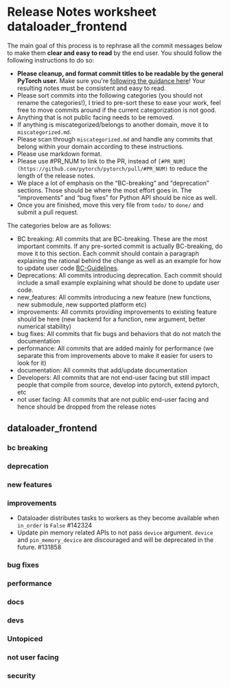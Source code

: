 
# Release Notes worksheet dataloader_frontend

The main goal of this process is to rephrase all the commit messages below to make them **clear and easy to read** by the end user. You should follow the following instructions to do so:

* **Please cleanup, and format commit titles to be readable by the general PyTorch user.** Make sure you're [following the guidance here](https://docs.google.com/document/d/14OmgGBr1w6gl1VO47GGGdwrIaUNr92DFhQbY_NEk8mQ/edit)! Your resulting notes must be consistent and easy to read.
* Please sort commits into the following categories (you should not rename the categories!), I tried to pre-sort these to ease your work, feel free to move commits around if the current categorization is not good.
* Anything that is not public facing needs to be removed.
* If anything is miscategorized/belongs to another domain, move it to `miscategorized.md`.
* Please scan through `miscategorized.md` and handle any commits that belong within your domain according to these instructions.
* Please use markdown format.
* Please use #PR_NUM to link to the PR, instead of `[#PR_NUM](https://github.com/pytorch/pytorch/pull/#PR_NUM)` to reduce the length of the release notes.
* We place a lot of emphasis on the “BC-breaking” and “deprecation” sections. Those should be where the most effort goes in. The “improvements” and “bug fixes” for Python API should be nice as well.
* Once you are finished, move this very file from `todo/` to `done/` and submit a pull request.

The categories below are as follows:

* BC breaking: All commits that are BC-breaking. These are the most important commits. If any pre-sorted commit is actually BC-breaking, do move it to this section. Each commit should contain a paragraph explaining the rational behind the change as well as an example for how to update user code [BC-Guidelines](https://docs.google.com/document/d/14OmgGBr1w6gl1VO47GGGdwrIaUNr92DFhQbY_NEk8mQ/edit#heading=h.a9htwgvvec1m).
* Deprecations: All commits introducing deprecation. Each commit should include a small example explaining what should be done to update user code.
* new_features: All commits introducing a new feature (new functions, new submodule, new supported platform etc)
* improvements: All commits providing improvements to existing feature should be here (new backend for a function, new argument, better numerical stability)
* bug fixes: All commits that fix bugs and behaviors that do not match the documentation
* performance: All commits that are added mainly for performance (we separate this from improvements above to make it easier for users to look for it)
* documentation: All commits that add/update documentation
* Developers: All commits that are not end-user facing but still impact people that compile from source, develop into pytorch, extend pytorch, etc
* not user facing: All commits that are not public end-user facing and hence should be dropped from the release notes

## dataloader_frontend
### bc breaking
### deprecation
### new features
### improvements
- Dataloader distributes tasks to workers as they become available when `in_order` is `False` #142324
- Update pin memory related APIs to not pass `device` argument. `device` and `pin_memory_device` are discouraged and will be deprecated in the future. #131858
### bug fixes
### performance
### docs
### devs
### Untopiced
### not user facing
### security
